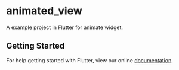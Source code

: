 # animated_view

A example project in Flutter for animate widget.

## Getting Started

For help getting started with Flutter, view our online
[documentation](https://flutter.io/).
